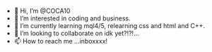 - 👋 Hi, I’m @COCA10
- 👀 I’m interested in coding and business.
- 🌱 I’m currently learning mql4/5, relearning css and html and C++.
- 💞️ I’m looking to collaborate on idk yet?!?!...
- 📫 How to reach me ...inboxxxx!

<!---
COCA10/COCA10 is a ✨ special ✨ repository because its `README.md` (this file) appears on your GitHub profile.
You can click the Preview link to take a look at your changes.
--->
